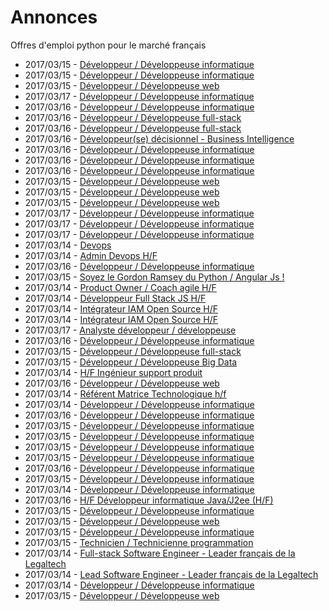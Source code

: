 # Annonces

Offres d'emploi python pour le marché français

* 2017/03/15 - [Développeur / Développeuse informatique](http://www.pyjobs.fr/jobs/details/5274/developpeur-developpeuse-informatique "Développeur / Développeuse informatique")
* 2017/03/15 - [Développeur / Développeuse informatique](http://www.pyjobs.fr/jobs/details/5273/developpeur-developpeuse-informatique "Développeur / Développeuse informatique")
* 2017/03/15 - [Développeur / Développeuse web](http://www.pyjobs.fr/jobs/details/5272/developpeur-developpeuse-web "Développeur / Développeuse web")
* 2017/03/17 - [Développeur / Développeuse informatique](http://www.pyjobs.fr/jobs/details/5308/developpeur-developpeuse-informatique "Développeur / Développeuse informatique")
* 2017/03/16 - [Développeur / Développeuse informatique](http://www.pyjobs.fr/jobs/details/5295/developpeur-developpeuse-informatique "Développeur / Développeuse informatique")
* 2017/03/16 - [Développeur / Développeuse full-stack](http://www.pyjobs.fr/jobs/details/5296/developpeur-developpeuse-full-stack "Développeur / Développeuse full-stack")
* 2017/03/16 - [Développeur / Développeuse full-stack](http://www.pyjobs.fr/jobs/details/5298/developpeur-developpeuse-full-stack "Développeur / Développeuse full-stack")
* 2017/03/16 - [Développeur(se) décisionnel - Business Intelligence](http://www.pyjobs.fr/jobs/details/5299/developpeur-se-decisionnel-business-intelligence "Développeur(se) décisionnel - Business Intelligence")
* 2017/03/16 - [Développeur / Développeuse informatique](http://www.pyjobs.fr/jobs/details/5297/developpeur-developpeuse-informatique "Développeur / Développeuse informatique")
* 2017/03/16 - [Développeur / Développeuse informatique](http://www.pyjobs.fr/jobs/details/5293/developpeur-developpeuse-informatique "Développeur / Développeuse informatique")
* 2017/03/16 - [Développeur / Développeuse informatique](http://www.pyjobs.fr/jobs/details/5294/developpeur-developpeuse-informatique "Développeur / Développeuse informatique")
* 2017/03/15 - [Développeur / Développeuse web](http://www.pyjobs.fr/jobs/details/5287/developpeur-developpeuse-web "Développeur / Développeuse web")
* 2017/03/15 - [Développeur / Développeuse web](http://www.pyjobs.fr/jobs/details/5266/developpeur-developpeuse-web "Développeur / Développeuse web")
* 2017/03/15 - [Développeur / Développeuse web](http://www.pyjobs.fr/jobs/details/5270/developpeur-developpeuse-web "Développeur / Développeuse web")
* 2017/03/17 - [Développeur / Développeuse informatique](http://www.pyjobs.fr/jobs/details/5306/developpeur-developpeuse-informatique "Développeur / Développeuse informatique")
* 2017/03/17 - [Développeur / Développeuse informatique](http://www.pyjobs.fr/jobs/details/5307/developpeur-developpeuse-informatique "Développeur / Développeuse informatique")
* 2017/03/17 - [Développeur / Développeuse informatique](http://www.pyjobs.fr/jobs/details/5305/developpeur-developpeuse-informatique "Développeur / Développeuse informatique")
* 2017/03/14 - [Devops](http://www.pyjobs.fr/jobs/details/5256/devops "Devops")
* 2017/03/14 - [Admin Devops H/F](http://www.pyjobs.fr/jobs/details/5255/admin-devops-h-f "Admin Devops H/F")
* 2017/03/16 - [Développeur / Développeuse informatique](http://www.pyjobs.fr/jobs/details/5292/developpeur-developpeuse-informatique "Développeur / Développeuse informatique")
* 2017/03/15 - [Soyez le Gordon Ramsey du Python / Angular Js !](http://www.pyjobs.fr/jobs/details/5286/soyez-le-gordon-ramsey-du-python-angular-js "Soyez le Gordon Ramsey du Python / Angular Js !")
* 2017/03/14 - [Product Owner / Coach agile H/F](http://www.pyjobs.fr/jobs/details/5253/product-owner-coach-agile-h-f "Product Owner / Coach agile H/F")
* 2017/03/14 - [Développeur Full Stack JS H/F](http://www.pyjobs.fr/jobs/details/5250/developpeur-full-stack-js-h-f "Développeur Full Stack JS H/F")
* 2017/03/14 - [Intégrateur IAM Open Source H/F](http://www.pyjobs.fr/jobs/details/5251/integrateur-iam-open-source-h-f "Intégrateur IAM Open Source H/F")
* 2017/03/14 - [Intégrateur IAM Open Source H/F](http://www.pyjobs.fr/jobs/details/5252/integrateur-iam-open-source-h-f "Intégrateur IAM Open Source H/F")
* 2017/03/17 - [Analyste développeur / développeuse](http://www.pyjobs.fr/jobs/details/5304/analyste-developpeur-developpeuse "Analyste développeur / développeuse")
* 2017/03/16 - [Développeur / Développeuse informatique](http://www.pyjobs.fr/jobs/details/5291/developpeur-developpeuse-informatique "Développeur / Développeuse informatique")
* 2017/03/15 - [Développeur / Développeuse full-stack](http://www.pyjobs.fr/jobs/details/5285/developpeur-developpeuse-full-stack "Développeur / Développeuse full-stack")
* 2017/03/15 - [Développeur / Développeuse Big Data](http://www.pyjobs.fr/jobs/details/5284/developpeur-developpeuse-big-data "Développeur / Développeuse Big Data")
* 2017/03/14 - [H/F Ingénieur support produit](http://www.pyjobs.fr/jobs/details/5249/h-f-ingenieur-support-produit "H/F Ingénieur support produit")
* 2017/03/16 - [Développeur / Développeuse web](http://www.pyjobs.fr/jobs/details/5290/developpeur-developpeuse-web "Développeur / Développeuse web")
* 2017/03/14 - [Référent Matrice Technologique h/f](http://www.pyjobs.fr/jobs/details/5247/referent-matrice-technologique-h-f "Référent Matrice Technologique h/f")
* 2017/03/14 - [Développeur / Développeuse informatique](http://www.pyjobs.fr/jobs/details/5264/developpeur-developpeuse-informatique "Développeur / Développeuse informatique")
* 2017/03/16 - [Développeur / Développeuse informatique](http://www.pyjobs.fr/jobs/details/5303/developpeur-developpeuse-informatique "Développeur / Développeuse informatique")
* 2017/03/15 - [Développeur / Développeuse informatique](http://www.pyjobs.fr/jobs/details/5281/developpeur-developpeuse-informatique "Développeur / Développeuse informatique")
* 2017/03/15 - [Développeur / Développeuse informatique](http://www.pyjobs.fr/jobs/details/5283/developpeur-developpeuse-informatique "Développeur / Développeuse informatique")
* 2017/03/15 - [Développeur / Développeuse informatique](http://www.pyjobs.fr/jobs/details/5280/developpeur-developpeuse-informatique "Développeur / Développeuse informatique")
* 2017/03/15 - [Développeur / Développeuse informatique](http://www.pyjobs.fr/jobs/details/5282/developpeur-developpeuse-informatique "Développeur / Développeuse informatique")
* 2017/03/16 - [Développeur / Développeuse informatique](http://www.pyjobs.fr/jobs/details/5302/developpeur-developpeuse-informatique "Développeur / Développeuse informatique")
* 2017/03/15 - [Développeur / Développeuse informatique](http://www.pyjobs.fr/jobs/details/5278/developpeur-developpeuse-informatique "Développeur / Développeuse informatique")
* 2017/03/14 - [Développeur / Développeuse informatique](http://www.pyjobs.fr/jobs/details/5262/developpeur-developpeuse-informatique "Développeur / Développeuse informatique")
* 2017/03/16 - [H/F Développeur informatique Java/J2ee (H/F)](http://www.pyjobs.fr/jobs/details/5301/h-f-developpeur-informatique-java-j2ee-h-f "H/F Développeur informatique Java/J2ee (H/F)")
* 2017/03/15 - [Développeur / Développeuse informatique](http://www.pyjobs.fr/jobs/details/5279/developpeur-developpeuse-informatique "Développeur / Développeuse informatique")
* 2017/03/15 - [Développeur / Développeuse web](http://www.pyjobs.fr/jobs/details/5275/developpeur-developpeuse-web "Développeur / Développeuse web")
* 2017/03/15 - [Développeur / Développeuse informatique](http://www.pyjobs.fr/jobs/details/5276/developpeur-developpeuse-informatique "Développeur / Développeuse informatique")
* 2017/03/15 - [Technicien / Technicienne programmation](http://www.pyjobs.fr/jobs/details/5277/technicien-technicienne-programmation "Technicien / Technicienne programmation")
* 2017/03/14 - [Full-stack Software Engineer - Leader français de la Legaltech](http://www.pyjobs.fr/jobs/details/5257/full-stack-software-engineer-leader-francais-de-la-legaltech "Full-stack Software Engineer - Leader français de la Legaltech")
* 2017/03/14 - [Lead Software Engineer - Leader français de la Legaltech](http://www.pyjobs.fr/jobs/details/5258/lead-software-engineer-leader-francais-de-la-legaltech "Lead Software Engineer - Leader français de la Legaltech")
* 2017/03/14 - [Développeur / Développeuse informatique](http://www.pyjobs.fr/jobs/details/5259/developpeur-developpeuse-informatique "Développeur / Développeuse informatique")
* 2017/03/15 - [Développeur / Développeuse web](http://www.pyjobs.fr/jobs/details/5268/developpeur-developpeuse-web "Développeur / Développeuse web")

